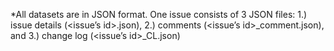 *All datasets are in JSON format. One issue consists of 3 JSON files:
1.) issue details (<issue’s id>.json),
2.) comments (<issue’s id>_comment.json), and
3.) change log (<issue’s id>_CL.json)